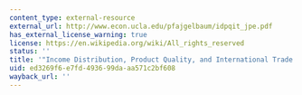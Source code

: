 ```yaml
---
content_type: external-resource
external_url: http://www.econ.ucla.edu/pfajgelbaum/idpqit_jpe.pdf
has_external_license_warning: true
license: https://en.wikipedia.org/wiki/All_rights_reserved
status: ''
title: '"Income Distribution, Product Quality, and International Trade." (PDF)'
uid: ed3269f6-e7fd-4936-99da-aa571c2bf608
wayback_url: ''
---
```


